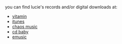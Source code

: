 you can find lucie's records and/or digital downloads at:

-   [vitamin][16]
-   [itunes][8]
-   [chaos music][9]
-   [cd baby][13]
-   [emusic][15]

  [8]: http://itunes.apple.com/us/album/black-across-the-field/id307272135
  [9]: http://www.thecan.com.au/luciethorne
  [10]: http://chaos.com/product/bud_692790_225667.html
  [11]: http://chaos.com/product/botticelli_blue_eyes_692546_225667.html
  [12]: http://www.viac.co.uk/luciethorne/
  [13]: http://www.cdbaby.com/lucie2/
  [14]: http://www.cdbaby.com/lucie1
  [15]: http://www.emusic.com/album/10926/10926660.html?fref=700329
  [16]: http://www.vitamin.net.au/albumdefault.asp?ai=259&album=Black__Across_The_Field&artist=Lucie_Thorne
